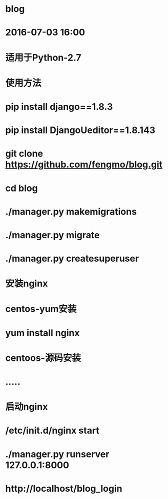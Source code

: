 # blog
# 2016-07-03 16:00
# 适用于Python-2.7
#
# 使用方法
# pip install django==1.8.3
# pip install DjangoUeditor==1.8.143
#
# git clone https://github.com/fengmo/blog.git
# cd blog
# ./manager.py makemigrations 
# ./manager.py migrate
# ./manager.py createsuperuser
# 
# 安装nginx

# centos-yum安装
# yum install nginx
# 
# centoos-源码安装
# .....
#
# 启动nginx
# /etc/init.d/nginx start

# ./manager.py runserver 127.0.0.1:8000

# http://localhost/blog_login
